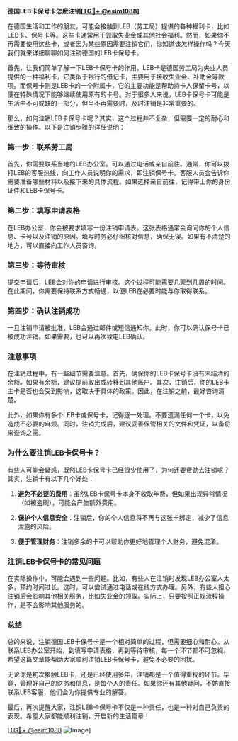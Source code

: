 **德国LEB卡保号卡怎麽注销[[TG💪+ @esim1088](https://t.me/s/esim1088)]**

在德国生活和工作的朋友，可能会接触到LEB（劳工局）提供的各种福利卡，比如LEB卡、保号卡等。这些卡通常用于领取失业金或其他社会福利。然而，如果你不再需要使用这些卡，或者因为某些原因需要注销它们，你知道该怎样操作吗？今天我们就来详细聊聊如何注销德国的LEB卡保号卡。

首先，让我们简单了解一下LEB卡保号卡的作用。LEB卡是德国劳工局为失业人员提供的一种福利卡，它类似于银行的借记卡，主要用于接收失业金、补助金等款项。而保号卡则是LEB卡的一个附属卡，它的主要功能是帮助持卡人保留卡号，以便在特殊情况下能够继续使用原有的卡号。对于很多人来说，LEB卡保号卡可能是生活中不可或缺的一部分，但当不再需要时，及时注销是非常重要的。

那么，如何注销LEB卡保号卡呢？其实，这个过程并不复杂，但需要一定的耐心和细致的操作。以下是注销步骤的详细说明：

### **第一步：联系劳工局**
首先，你需要联系当地的LEB办公室。可以通过电话或亲自前往。通常，你可以拨打LEB的客服热线，向工作人员说明你的需求，即注销保号卡。客服人员会告诉你需要准备哪些材料以及接下来的具体流程。如果选择亲自前往，记得带上你的身份证件和LEB卡保号卡。

### **第二步：填写申请表格**
在LEB办公室，你会被要求填写一份注销申请表。这张表格通常会询问你的个人信息、卡号以及注销的原因。填写时务必仔细核对信息，确保无误。如果有不清楚的地方，可以直接向工作人员咨询。

### **第三步：等待审核**
提交申请后，LEB会对你的申请进行审核。这个过程可能需要几天到几周的时间。在此期间，你需要保持联系方式畅通，以便LEB在必要时能与你取得联系。

### **第四步：确认注销成功**
一旦注销申请被批准，LEB会通过邮件或短信通知你。此时，你可以确认保号卡已被成功注销。如果需要，也可以再次致电LEB确认。

### **注意事项**
在注销过程中，有一些细节需要注意。首先，确保你的LEB卡保号卡没有未结清的余额。如果有余额，建议提前取出或转移到其他账户。其次，注销后，你的LEB卡主卡是否也会受到影响，这取决于具体的政策。因此，在注销之前，最好咨询清楚。

此外，如果你有多个LEB卡或保号卡，记得逐一处理。不要遗漏任何一个卡，以免造成不必要的麻烦。同时，注销完成后，建议妥善保管相关的文件和凭证，以备将来查询之需。

### **为什么要注销LEB卡保号卡？**
有些人可能会疑惑，既然LEB卡保号卡已经很少使用了，为何还要费劲去注销呢？其实，注销卡有以下几个好处：

1. **避免不必要的费用**：虽然LEB卡保号卡本身不收取年费，但如果出现异常情况（如被盗刷），可能会产生额外费用。
   
2. **保护个人信息安全**：注销后，你的个人信息将不再与这张卡绑定，减少了信息泄露的风险。

3. **便于管理财务**：注销多余的卡可以帮助你更好地管理个人财务，避免混淆。

### **注销LEB卡保号卡的常见问题**
在实际操作中，可能会遇到一些问题。比如，有些人在注销时发现LEB办公室人太多，预约时间过长。这时，可以尝试通过电话或在线方式办理。另外，有些人担心注销后会影响其他相关服务，比如失业金的领取。实际上，只要按照正规流程操作，是不会影响其他服务的。

### **总结**
总的来说，注销德国LEB卡保号卡是一个相对简单的过程，但需要细心和耐心。从联系LEB办公室开始，到填写申请表格，再到等待审核，每一个环节都不可忽视。希望这篇文章能帮助大家顺利注销LEB卡保号卡，避免不必要的困扰。

无论你是初次接触LEB卡，还是已经使用多年，注销都是一个值得重视的环节。毕竟，管理好自己的财务和信息，是每个人的责任。如果你还有其他疑问，不妨直接联系LEB客服，他们会为你提供专业的解答。

最后，再次提醒大家，注销LEB卡保号卡不仅是一种责任，也是一种对自己负责的表现。希望大家都能顺利注销，开启新的生活篇章！

[[TG💪+ @esim1088](https://t.me/s/esim1088) ![Image](https://i.postimg.cc/4NQfJmqS/Snipaste-2025-05-13-00-14-12.png)]